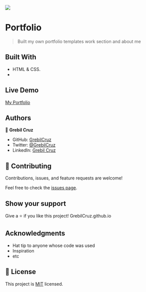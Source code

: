 
![](https://img.shields.io/badge/Microverse-blueviolet)

# Portfolio

> Built my own portfolio templates work section and about me


## Built With

- HTML & CSS.
- 
## Live Demo 

[My Portfolio](https://grebilcruz.github.io/Portfolio/)

## Authors

👤 **Grebil Cruz**

- GitHub: [GrebilCruz](https://github.com/GrebilCruz)
- Twitter: [@GrebilCruz](https://twitter.com/CruzGrebi)
- LinkedIn: [Grebil Cruz](https://www.linkedin.com/in/grebil-cruz-443004233/)



## 🤝 Contributing

Contributions, issues, and feature requests are welcome!

Feel free to check the [issues page](../../issues/).

## Show your support

Give a ⭐️ if you like this project!
GrebilCruz.github.io
## Acknowledgments

- Hat tip to anyone whose code was used
- Inspiration
- etc

## 📝 License

This project is [MIT](./MIT.md) licensed.

